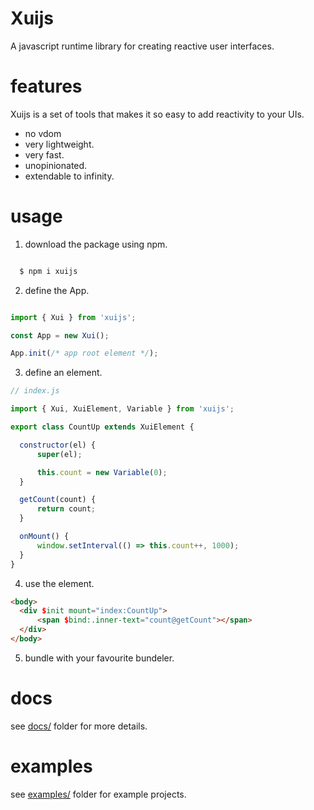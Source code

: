 # Xuijs

A javascript runtime library for creating reactive user interfaces.

# features

Xuijs is a set of tools that makes it so easy to add reactivity to your UIs.

- no vdom
- very lightweight.
- very fast.
- unopinionated.
- extendable to infinity.

# usage

1. download the package using npm.

```bash

  $ npm i xuijs

```

2. define the App.

```js

import { Xui } from 'xuijs';

const App = new Xui();

App.init(/* app root element */);

```

3. define an element.

```js
// index.js

import { Xui, XuiElement, Variable } from 'xuijs';

export class CountUp extends XuiElement {

  constructor(el) {
      super(el);

      this.count = new Variable(0);
  }

  getCount(count) {
      return count;
  }

  onMount() {
      window.setInterval(() => this.count++, 1000);
  }
}

```

4. use the element.

```html
<body>
  <div $init mount="index:CountUp">
      <span $bind:.inner-text="count@getCount"></span>
  </div>
</body>
```

5. bundle with your favourite bundeler.

# docs

see [docs/](https://github.com/0xc0Der/xuijs/tree/main/docs "docs/") folder for more details.

# examples

see [examples/](https://github.com/0xc0Der/xuijs/tree/main/examples "examples/") folder for example projects.
